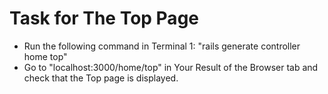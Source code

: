# Task for The Top Page
- Run the following command in Terminal 1: "rails generate controller home top"
- Go to "localhost:3000/home/top" in Your Result of the Browser tab and check that the Top page is displayed.
